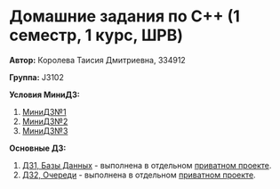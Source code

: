 # Домашние задания по C++ (1 семестр, 1 курс, ШРВ)

**Автор:** Королева Таисия Дмитриевна, 334912

**Группа:** J3102

**Условия МиниДЗ:**
1. [МиниДЗ№1](https://docs.google.com/presentation/d/1zTwnpUmJ-ZjpZu3GUVhNhUZJYsOWeT6IcZT08CU-PTE/edit)
2. [МиниДЗ№2](https://docs.google.com/presentation/d/18SFBxaxdisEuhMudIPOm8MLtvXiJ2-O0xs-1SLgHrK4/edit#slide=id.p)
3. [МиниДЗ№3](https://docs.google.com/presentation/d/18SFBxaxdisEuhMudIPOm8MLtvXiJ2-O0xs-1SLgHrK4/edit#slide=id.p)


**Основные ДЗ:**
1. [ДЗ1, Базы Данных](https://docs.google.com/presentation/d/1k8GMO1jgq-M5V9RyUbHU2Qt1E0Y2WmGUzmV6_5t7EFI/edit#slide=id.p) - выполнена в отдельном [приватном проекте]().
2. [ДЗ2, Очереди](https://docs.google.com/presentation/d/1k8GMO1jgq-M5V9RyUbHU2Qt1E0Y2WmGUzmV6_5t7EFI/edit#slide=id.p) - выполнена в отдельном [приватном проекте]().